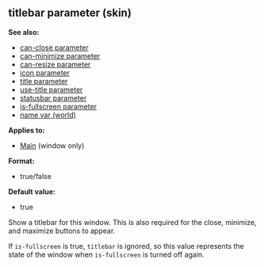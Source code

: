 ## titlebar parameter (skin)
**See also:**
*   [can-close parameter](/%7Bskin%7D/param/can-close)
*   [can-minimize parameter](/%7Bskin%7D/param/can-minimize)
*   [can-resize parameter](/%7Bskin%7D/param/can-resize)
*   [icon parameter](/%7Bskin%7D/param/icon)
*   [title parameter](/%7Bskin%7D/param/title)
*   [use-title parameter](/%7Bskin%7D/param/use-title)
*   [statusbar parameter](/%7Bskin%7D/param/statusbar)
*   [is-fullscreen parameter](/%7Bskin%7D/param/is-fullscreen)
*   [name var (world)](/world/var/name)
<!-- -->
**Applies to:**
*   [Main](/%7Bskin%7D/control/main) (window only)
<!-- -->
**Format:**
*   true/false
<!-- -->
**Default value:**
*   true


Show a titlebar for this window. This is also required for the
close, minimize, and maximize buttons to appear. 

If
`is-fullscreen` is true, `titlebar` is ignored, so this value represents
the state of the window when `is-fullscreen` is turned off again.